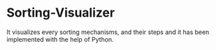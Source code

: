 # Sorting-Visualizer
It visualizes every sorting mechanisms, and their steps and it has been implemented with the help of Python.
